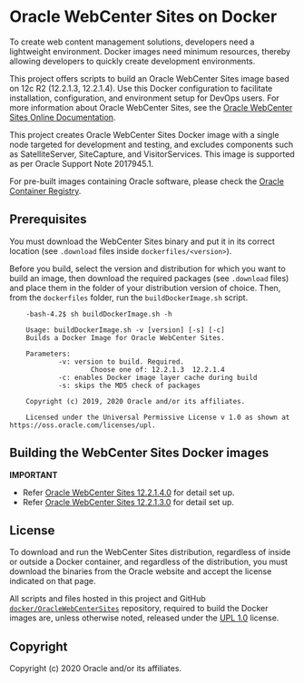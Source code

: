 # Oracle WebCenter Sites on Docker

To create web content management solutions, developers need a lightweight environment. Docker images need minimum resources, thereby allowing developers to quickly create development environments.

This project offers scripts to build an Oracle WebCenter Sites image based on 12c R2 (12.2.1.3, 12.2.1.4). Use this Docker configuration to facilitate installation, configuration, and environment setup for DevOps users. For more information about Oracle WebCenter Sites, see the [Oracle WebCenter Sites Online Documentation](https://docs.oracle.com/middleware/12213/wcs/index.html).

This project creates Oracle WebCenter Sites Docker image with a single node targeted for development and testing, and excludes components such as SatelliteServer, SiteCapture, and VisitorServices. This image is supported as per Oracle Support Note 2017945.1.

For pre-built images containing Oracle software, please check the [Oracle Container Registry](https://container-registry.oracle.com).

## Prerequisites
You must download the WebCenter Sites binary and put it in its correct location (see `.download` files inside `dockerfiles/<version>`).

Before you build, select the version and distribution for which you want to build an image, then download the required packages (see `.download` files) and place them in the folder of your distribution version of choice. Then, from the `dockerfiles` folder, run the `buildDockerImage.sh` script.

		-bash-4.2$ sh buildDockerImage.sh -h
		
		Usage: buildDockerImage.sh -v [version] [-s] [-c]
		Builds a Docker Image for Oracle WebCenter Sites.
		
		Parameters:
				-v: version to build. Required.
						Choose one of: 12.2.1.3  12.2.1.4
				-c: enables Docker image layer cache during build
				-s: skips the MD5 check of packages
		
		Copyright (c) 2019, 2020 Oracle and/or its affiliates.
		
		Licensed under the Universal Permissive License v 1.0 as shown at https://oss.oracle.com/licenses/upl.

## Building the WebCenter Sites Docker images

**IMPORTANT**
- Refer [Oracle WebCenter Sites 12.2.1.4.0](dockerfiles/12.2.1.4) for detail set up.
- Refer [Oracle WebCenter Sites 12.2.1.3.0](dockerfiles/12.2.1.3) for detail set up.

## License
To download and run the WebCenter Sites distribution, regardless of inside or outside a Docker container, and regardless of the distribution, you must download the binaries from the Oracle website and accept the license indicated on that page.

All scripts and files hosted in this project and GitHub [`docker/OracleWebCenterSites`](./) repository, required to build the Docker images are, unless otherwise noted, released under the [UPL 1.0](https://oss.oracle.com/licenses/upl/) license.

## Copyright
Copyright (c) 2020 Oracle and/or its affiliates.
